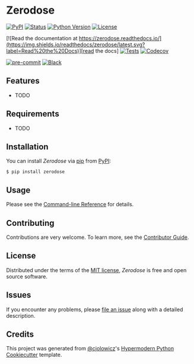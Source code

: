 # Zerodose

[![PyPI](https://img.shields.io/pypi/v/zerodose.svg)][pypi_]
[![Status](https://img.shields.io/pypi/status/zerodose.svg)][status]
[![Python Version](https://img.shields.io/pypi/pyversions/zerodose)][python version]
[![License](https://img.shields.io/pypi/l/zerodose)][license]

[![Read the documentation at https://zerodose.readthedocs.io/](https://img.shields.io/readthedocs/zerodose/latest.svg?label=Read%20the%20Docs)][read the docs]
[![Tests](https://github.com/ChristianHinge/zerodose/workflows/Tests/badge.svg)][tests]
[![Codecov](https://codecov.io/gh/ChristianHinge/zerodose/branch/main/graph/badge.svg)][codecov]

[![pre-commit](https://img.shields.io/badge/pre--commit-enabled-brightgreen?logo=pre-commit&logoColor=white)][pre-commit]
[![Black](https://img.shields.io/badge/code%20style-black-000000.svg)][black]

[pypi_]: https://pypi.org/project/zerodose/
[status]: https://pypi.org/project/zerodose/
[python version]: https://pypi.org/project/zerodose
[read the docs]: https://zerodose.readthedocs.io/
[tests]: https://github.com/ChristianHinge/zerodose/actions?workflow=Tests
[codecov]: https://app.codecov.io/gh/ChristianHinge/zerodose
[pre-commit]: https://github.com/pre-commit/pre-commit
[black]: https://github.com/psf/black

## Features

- TODO

## Requirements

- TODO

## Installation

You can install _Zerodose_ via [pip] from [PyPI]:

```console
$ pip install zerodose
```

## Usage

Please see the [Command-line Reference] for details.

## Contributing

Contributions are very welcome.
To learn more, see the [Contributor Guide].

## License

Distributed under the terms of the [MIT license][license],
_Zerodose_ is free and open source software.

## Issues

If you encounter any problems,
please [file an issue] along with a detailed description.

## Credits

This project was generated from [@cjolowicz]'s [Hypermodern Python Cookiecutter] template.

[@cjolowicz]: https://github.com/cjolowicz
[pypi]: https://pypi.org/
[hypermodern python cookiecutter]: https://github.com/cjolowicz/cookiecutter-hypermodern-python
[file an issue]: https://github.com/ChristianHinge/zerodose/issues
[pip]: https://pip.pypa.io/

<!-- github-only -->

[license]: https://github.com/ChristianHinge/zerodose/blob/main/LICENSE
[contributor guide]: https://github.com/ChristianHinge/zerodose/blob/main/CONTRIBUTING.md
[command-line reference]: https://zerodose.readthedocs.io/en/latest/usage.html
